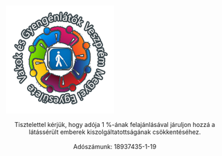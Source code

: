 
<img src="/assets/logo.png" class="center-img"> 
<p style="text-align: center;">
Tisztelettel kérjük, hogy adója 1 %-ának felajánlásával járuljon hozzá a látássérült emberek kiszolgáltatottságának csökkentéséhez. <br><br>
Adószámunk: 18937435-1-19
</p>